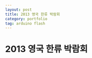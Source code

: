 ```yaml
---
layout: post
title: 2013 영국 한류 박람회
category: portfolio
tag: arduino flash
---
```


# 2013 영국 한류 박람회
